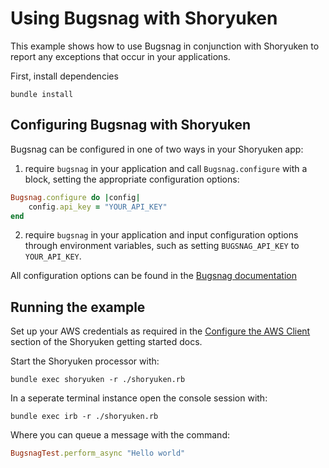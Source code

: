 # Using Bugsnag with Shoryuken

This example shows how to use Bugsnag in conjunction with Shoryuken to report any exceptions that occur in your applications.

First, install dependencies
```shell
bundle install
```

## Configuring Bugsnag with Shoryuken

Bugsnag can be configured in one of two ways in your Shoryuken app:

1. require `bugsnag` in your application and call `Bugsnag.configure` with a block, setting the appropriate configuration options:
```ruby
Bugsnag.configure do |config|
    config.api_key = "YOUR_API_KEY"
end
```

2. require `bugsnag` in your application and input configuration options through environment variables, such as setting `BUGSNAG_API_KEY` to `YOUR_API_KEY`.

All configuration options can be found in the [Bugsnag documentation](https://docs.bugsnag.com/platforms/ruby/other/configuration-options/)

## Running the example

Set up your AWS credentials as required in the [Configure the AWS Client](https://github.com/phstc/shoryuken/wiki/Configure-the-AWS-Client) section of the Shoryuken getting started docs.

Start the Shoryuken processor with:
```shell
bundle exec shoryuken -r ./shoryuken.rb
```

In a seperate terminal instance open the console session with:
```shell
bundle exec irb -r ./shoryuken.rb
```

Where you can queue a message with the command:
```ruby
BugsnagTest.perform_async "Hello world"
```